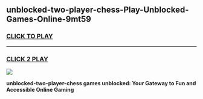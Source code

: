 
## unblocked-two-player-chess-Play-Unblocked-Games-Online-9mt59
<h3>
<a href="https://premium76.site?title=unblocked-two-player-chess&ref=25A">CLICK TO PLAY</a></h3>
<hr>

<h3>
<a href="https://premium76.site?title=unblocked-two-player-chess&ref=25A">CLICK 2 PLAY</a>
  
</h3>

<a href="https://premium76.site?title=unblocked-two-player-chess&ref=25A"><img src="https://clearcache.store/games.png"></a>


**unblocked-two-player-chess games unblocked: Your Gateway to Fun and Accessible Online Gaming**
